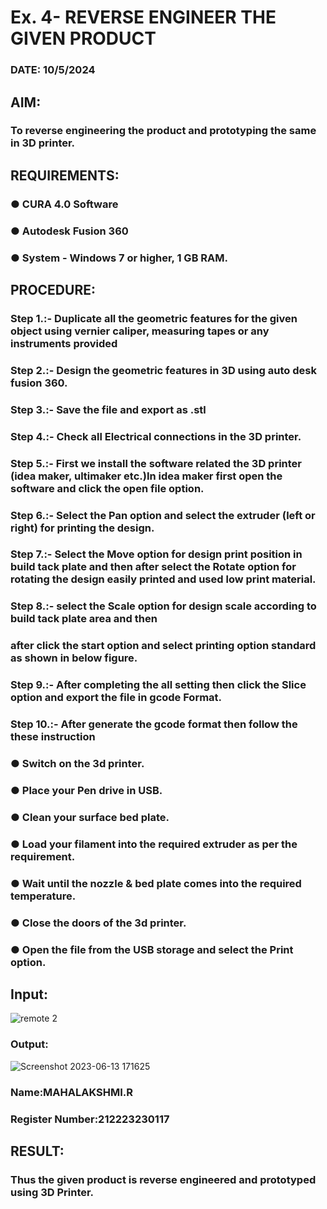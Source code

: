 # Ex. 4- REVERSE ENGINEER THE GIVEN PRODUCT

### DATE: 10/5/2024

## AIM: 
### To reverse engineering the product and prototyping the same in 3D printer.

## REQUIREMENTS:
### ●	CURA 4.0 Software
### ●	 Autodesk Fusion 360
### ●	 System - Windows 7 or higher, 1 GB RAM.

## PROCEDURE:
### Step 1.:- Duplicate all the geometric features for the given object using vernier caliper, measuring tapes or any instruments provided
### Step 2.:- Design the geometric features in 3D using auto desk fusion 360.
### Step 3.:- Save the file and export as .stl
### Step 4.:- Check all Electrical connections in the 3D printer.
### Step 5.:- First we install the software related the 3D printer (idea maker, ultimaker etc.)In idea maker first open the software and click the open file option.
### Step 6.:- Select the Pan option and select the extruder (left or right) for printing the design.
### Step 7.:- Select the Move option for design print position in build tack plate and then after select the Rotate option for rotating the design easily printed and used low print material.
### Step 8.:- select the Scale option for design scale according to build tack plate area and then
### after click the start option and select printing option standard as shown in below figure.
### Step 9.:- After completing the all setting then click the Slice option and export the file in gcode Format.
### Step 10.:- After generate the gcode format then follow the these instruction 
  ###   ●	Switch on the 3d printer.
  ###   ●	Place your Pen drive in USB.
  ###   ●	Clean your surface bed plate.
  ###   ●	Load your filament into the required extruder as per the requirement.
  ###   ●	Wait until the nozzle & bed plate comes into the required temperature.
  ###   ●	Close the doors of the 3d printer.
  ###   ●	Open the file from the USB storage and select the Print option.

## Input:
![remote 2](https://github.com/Saravana-kumar369/Ex.-10---REVERSE-ENGINEER-THE-GIVEN-PRODUCT/assets/117925254/9081aeb0-923e-4e0e-8d1b-84d9215dfa0c)

### Output:
![Screenshot 2023-06-13 171625](https://github.com/Saravana-kumar369/Ex.-10---REVERSE-ENGINEER-THE-GIVEN-PRODUCT/assets/117925254/8c09b178-b000-4024-8edc-0651da98d057)


### Name:MAHALAKSHMI.R
### Register Number:212223230117

## RESULT:
###   Thus the given product is reverse engineered and prototyped using 3D Printer.
